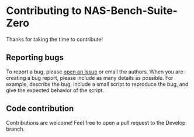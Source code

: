 # Contributing to NAS-Bench-Suite-Zero

Thanks for taking the time to contribute!

## Reporting bugs

To report a bug, please [open an issue](https://github.com/automl/NASLib/issues) or email the authors.
When you are creating a bug report, please include as many details as possible. 
For example, describe the bug, include a small script to reproduce the bug, and give the expected behavior of the script.

## Code contribution

Contributions are welcome! Feel free to open a pull request to the Develop branch.
